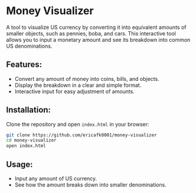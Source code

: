 # Money Visualizer

A tool to visualize US currency by converting it into equivalent amounts of smaller objects, such as pennies, boba, and cars. This interactive tool allows you to input a monetary amount and see its breakdown into common US denominations.

## Features:

- Convert any amount of money into coins, bills, and objects.
- Display the breakdown in a clear and simple format.
- Interactive input for easy adjustment of amounts.

## Installation:

Clone the repository and open `index.html` in your browser:

```bash
git clone https://github.com/ericafk0001/money-visualizer
cd money-visualizer
open index.html
```

## Usage:

- Input any amount of US currency.
- See how the amount breaks down into smaller denominations.

